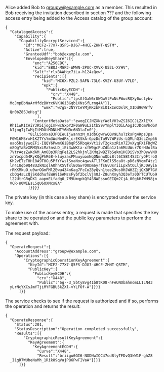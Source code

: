 
Alice added Bob to groupw@example.com as a member. This resulted in Bob receiving the
invitation described in section ??? and the following access entry being added
to the Access catalog of the group account:

~~~~
{
  "CatalogedAccess":{
    "Capability":{
      "CapabilityDecryptServiced":{
        "Id":"MCF2-77X7-Q5FS-DJG7-4HCE-ZHNT-QSTM",
        "Active":true,
        "GranteeUdf":"bob@example.com",
        "EnvelopedKeyShare":[{
            "enc":"A256CBC",
            "kid":"EBQJ-MGPJ-WMWN-2PUC-XVVX-U52L-XYHV",
            "Salt":"rlxBAWHqc7iLa-h124zQew",
            "recipients":[{
                "kid":"MC6X-PZL2-5AFN-73LG-KV2Y-U3UY-V7LD",
                "epk":{
                  "PublicKeyECDH":{
                    "crv":"X448",
                    "Public":"lpsGfGaN6rUWGwVtPwNsPWwzRQXy0wctybv
  MoJmpBbNaArMfdzBWrxKVKH6i3Ggb1XNsSfLrng4A"}},
                "wmk":"w7g5-2NYYCeYMjKKzbP8iO1xInCDslR_XIDd96WrfV
  Qn0bZ8SJeHsg"}
              ],
            "ContentMetaData":"ewogICJNZXNzYWdlVHlwZSI6ICJLZXlEYX
  RhIiwKICAiY3R5IjogImFwcGxpY2F0aW9uL21tbS9vYmplY3QiLAogICJDcmVhdGV
  kIjogIjIwMjItMDUtMDNUMTY6NDc6NDlaIn0"},
          "8LlL5oXxaDJPQIeuIjwannzM_mIdbCgwYwQQV9LhuTzksPg4RpsJpa
  F0W16MSrxH1KZTYsYm3WoNedRk_crEKSkA-GpzDqTu9V7WPiUs-LQMLhQ3cLZmp66
  oao5hsjywqEFi-IQQY6PwmK6iBbqP55RbqAxVt1ivT2gkszRim7ZJvXyqFXiFDgWZ
  m8OgYaBvXRMQ5xLMa5nsLD_iEi3wWKta-xfW0gcPuZdba1z1n6MLUWur7KrHUolBa
  7VtrAqzZwKdAM_Am6Bp3RRqFei2LS2hkjnlZKMq2wBZTbSekm1HCDiSVo3hOywVN0
  znYocpd54RyKQgPhR68-kluyzaxPMuuyuomNqQNmnwQbi8lt6CSBt4S3IryOFtroQ
  Kh2vETzTHH18A9T0Gu5PfYYwslSvaNoc4gwvATlIFKoElS5ca8t-pD6zNVqmF4tz1
  ln41Uqb9Q48UZkNIqlAOhhXSVfxlEOawrO0Dm6yrfsGvUsriiLpxhtOLljKJDAyi6
  rRKKMkuO_u0wrOGmFMl2Ewu434nKag7FcCoZ8yQvh1tee29us0HJWHZZjjOXBP7GV
  cbOq4sLcQjSKddhufEWH91SAMzsFybf2bclVjm0J-Z8uhXmyh3Q3eTz0DrTCUTUo9
  l22UtrGRqDX1_aapmELfadg0_7M9UmqpkQY4SNWEssuGEIQm2CjA_00gkHJWH98jn
  VCR-n0WIEsL5qU6OXMxs8A"
          ]}}}}
~~~~

The private key (in this case a key share) is encrypted under the service key.

To make use of the access entry, a request is made that specifies the key share
to be operated on and the public key parameters to perform the agreement with.

The request payload:


~~~~
{
  "OperateRequest":{
    "AccountAddress":"groupw@example.com",
    "Operations":[{
        "CryptographicOperationKeyAgreement":{
          "KeyId":"MCF2-77X7-Q5FS-DJG7-4HCE-ZHNT-QSTM",
          "PublicKey":{
            "PublicKeyECDH":{
              "crv":"X448",
              "Public":"6g--3_5bty8vg41b8tK08-nFeUNObahnomLL1LN43
  yLrNcYXCsJmYTjiMYFGBU5kZXl-vYLFOf-A"}}}}
      ]}}
~~~~


The service checks to see if the request is authorized and if so, performs the
operation and returns the result:


~~~~
{
  "OperateResponse":{
    "Status":201,
    "StatusDescription":"Operation completed successfully",
    "Results":[{
        "CryptographicResultKeyAgreement":{
          "KeyAgreement":{
            "KeyAgreementECDH":{
              "Curve":"X448",
              "Result":"briigu6GI6-NODNwIQC47od8lyTFDvQ3kW1F-ghZ8
  _I1gR7WUbeNaMh_1Rik89qVajPB6PwFIVaA"}}}}
      ]}}
~~~~


